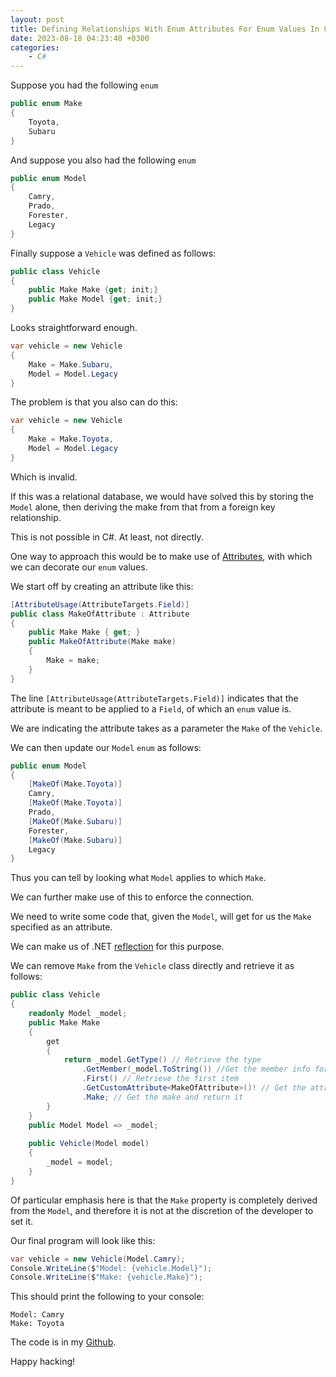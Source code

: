```yaml
---
layout: post
title: Defining Relationships With Enum Attributes For Enum Values In C#
date: 2023-08-18 04:23:40 +0300
categories:
    - C#
---
```

Suppose you had the following `enum`

```csharp
public enum Make
{
    Toyota,
    Subaru
}
```
And suppose you also had the following `enum`

```csharp
public enum Model
{
    Camry,
    Prado,
    Forester,
    Legacy
}
```

Finally suppose a `Vehicle` was defined as follows:

```csharp
public class Vehicle
{
    public Make Make {get; init;}    
    public Make Model {get; init;}    
}
```
Looks straightforward enough.

```csharp
var vehicle = new Vehicle
{
    Make = Make.Subaru,
    Model = Model.Legacy
}
```

The problem is that you also can do this:

```csharp
var vehicle = new Vehicle
{
    Make = Make.Toyota,
    Model = Model.Legacy
}
```
Which is invalid.

If this was a relational database, we would have solved this by storing the `Model` alone, then deriving the make from that from a foreign key relationship.

This is not possible in C#. At least, not directly.

One way to approach this would be to make use of [Attributes](https://learn.microsoft.com/en-us/dotnet/csharp/advanced-topics/reflection-and-attributes/), with which we can decorate our `enum` values.

We start off by creating an attribute like this:

```csharp
[AttributeUsage(AttributeTargets.Field)]
public class MakeOfAttribute : Attribute
{
    public Make Make { get; }
    public MakeOfAttribute(Make make)
    {
    	Make = make;
    }
}
```

The line `[AttributeUsage(AttributeTargets.Field)]` indicates that the attribute is meant to be applied to a `Field`, of which an `enum` value is.

We are indicating the attribute takes as a parameter the `Make` of the `Vehicle`.

We can then update our `Model` `enum` as follows:

```csharp
public enum Model
{
    [MakeOf(Make.Toyota)]
    Camry,
    [MakeOf(Make.Toyota)]
    Prado,
    [MakeOf(Make.Subaru)]
    Forester,
    [MakeOf(Make.Subaru)]
    Legacy
}
```

Thus you can tell by looking what `Model` applies to which `Make`.

We can further make use of this to enforce the connection.

We need to write some code that, given the `Model`, will get for us the `Make` specified as an attribute.

We can make us of .NET [reflection](https://learn.microsoft.com/en-us/dotnet/csharp/advanced-topics/reflection-and-attributes/accessing-attributes-by-using-reflection) for this purpose.

We can remove `Make` from the `Vehicle` class directly and retrieve it as follows:

```csharp
public class Vehicle
{
    readonly Model _model;
    public Make Make
    {
        get
        {
            return _model.GetType() // Retrieve the type
                .GetMember(_model.ToString()) //Get the member info for the passed field (Camry)
                .First() // Retrieve the first item
                .GetCustomAttribute<MakeOfAttribute>()! // Get the attribute specified
                .Make; // Get the make and return it
        }
    }
    public Model Model => _model;
    
    public Vehicle(Model model)
    {
        _model = model;
    }
}
```

Of particular emphasis here is that the `Make` property is completely derived from the `Model`, and therefore it is not at the discretion of the developer to set it.

Our final program will look like this:

```csharp
var vehicle = new Vehicle(Model.Camry);
Console.WriteLine($"Model: {vehicle.Model}");
Console.WriteLine($"Make: {vehicle.Make}");
```

This should print the following to your console:

```plaintext
Model: Camry
Make: Toyota
```

The code is in my [Github](https://github.com/conradakunga/BlogCode/tree/master/2023-08-18%20-%20Defining%20Relationships%20With%20Enum%20Attributes%20For%20Enum%20Values).

Happy hacking!